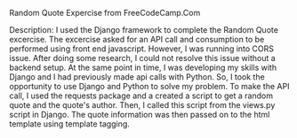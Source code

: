 Random Quote Expercise from FreeCodeCamp.Com

Description: I used the Django framework to complete the Random Quote excercise. The excercise asked for an API call and consumption to be performed using front end javascript.  However, I was running into CORS issue. After doing some research, I could not resolve this issue without a backend setup. At the same point in time, I was developing my skills with Django and I had previously made api calls with Python. So, I took the opportunity to use Django and Python to solve my problem. To make the API call, I used the requests package and a created a script to get a random quote and the quote's author. Then, I called this script from the views.py script in Django. The quote information was then passed on to the html template using template tagging. 
